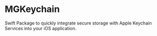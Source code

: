 # MGKeychain
Swift Package to quickly integrate secure storage with Apple Keychain Services into your iOS application.

